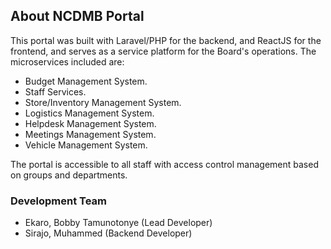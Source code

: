 ## About NCDMB Portal

This portal was built with Laravel/PHP for the backend, and ReactJS for the frontend, and serves as a service platform for the Board's operations. The microservices included are:

- Budget Management System.
- Staff Services.
- Store/Inventory Management System.
- Logistics Management System.
- Helpdesk Management System.
- Meetings Management System.
- Vehicle Management System.

The portal is accessible to all staff with access control management based on groups and departments.

### Development Team

- Ekaro, Bobby Tamunotonye (Lead Developer)
- Sirajo, Muhammed (Backend Developer)
